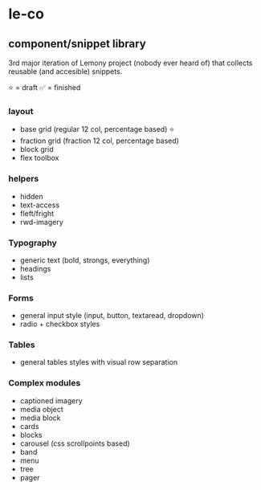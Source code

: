 # le-co

## component/snippet library
3rd major iteration of Lemony project (nobody ever heard of) that collects reusable (and accesible) snippets.

:star: = draft
:white_check_mark: = finished

### layout 
 - base grid (regular 12 col, percentage based) :star:
 - fraction grid (fraction 12 col, percentage based)
 - block grid
 - flex toolbox

### helpers
 - hidden
 - text-access
 - fleft/fright
 - rwd-imagery

### Typography
 - generic text (bold, strongs, everything)
 - headings
 - lists

### Forms
 - general input style (input, button, textaread, dropdown)
 - radio + checkbox styles

### Tables
 - general tables styles with visual row separation

### Complex modules
 - captioned imagery
 - media object
 - media block
 - cards
 - blocks
 - carousel (css scrollpoints based)
 - band
 - menu
 - tree
 - pager
